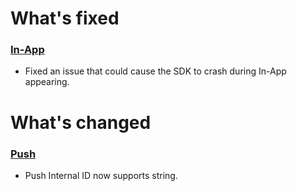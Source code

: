 # What's fixed

### [In-App](https://github.com/emartech/android-emarsys-sdk/wiki#3-inapp)

* Fixed an issue that could cause the SDK to crash during In-App appearing.

# What's changed

### [Push](https://github.com/emartech/android-emarsys-sdk/wiki#2-push)

* Push Internal ID now supports string.